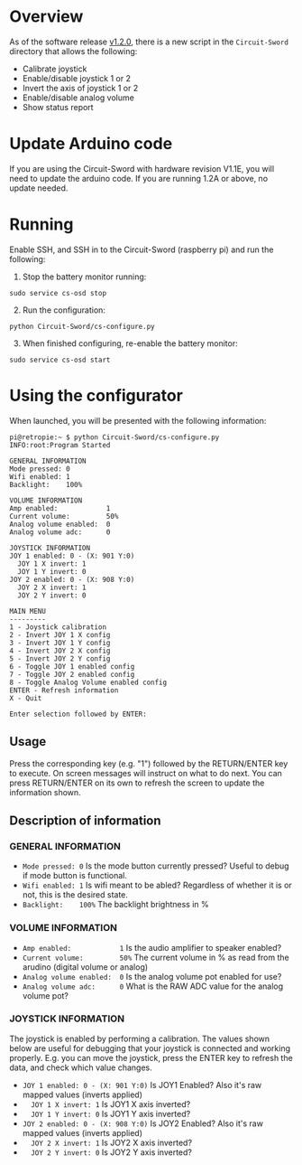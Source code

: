 # Overview
As of the software release [v1.2.0](https://github.com/kiteretro/Circuit-Sword/releases/tag/v1.2.0), there is a new script in the `Circuit-Sword` directory that allows the following:

* Calibrate joystick
* Enable/disable joystick 1 or 2
* Invert the axis of joystick 1 or 2
* Enable/disable analog volume
* Show status report

# Update Arduino code
If you are using the Circuit-Sword with hardware revision V1.1E, you will need to update the arduino code. If you are running 1.2A or above, no update needed.

# Running
Enable SSH, and SSH in to the Circuit-Sword (raspberry pi) and run the following:

1. Stop the battery monitor running:
``` shell
sudo service cs-osd stop
```

2. Run the configuration:
``` shell
python Circuit-Sword/cs-configure.py
```

3. When finished configuring, re-enable the battery monitor:
``` shell
sudo service cs-osd start
```

# Using the configurator
When launched, you will be presented with the following information:
``` shell
pi@retropie:~ $ python Circuit-Sword/cs-configure.py
INFO:root:Program Started

GENERAL INFORMATION
Mode pressed: 0
Wifi enabled: 1
Backlight:    100%

VOLUME INFORMATION
Amp enabled:            1
Current volume:         50%
Analog volume enabled:  0
Analog volume adc:      0

JOYSTICK INFORMATION
JOY 1 enabled: 0 - (X: 901 Y:0)
  JOY 1 X invert: 1
  JOY 1 Y invert: 0
JOY 2 enabled: 0 - (X: 908 Y:0)
  JOY 2 X invert: 1
  JOY 2 Y invert: 0

MAIN MENU
---------
1 - Joystick calibration
2 - Invert JOY 1 X config
3 - Invert JOY 1 Y config
4 - Invert JOY 2 X config
5 - Invert JOY 2 Y config
6 - Toggle JOY 1 enabled config
7 - Toggle JOY 2 enabled config
8 - Toggle Analog Volume enabled config
ENTER - Refresh information
X - Quit

Enter selection followed by ENTER:

```

## Usage
Press the corresponding key (e.g. "1") followed by the RETURN/ENTER key to execute. On screen messages will instruct on what to do next. You can press RETURN/ENTER on its own to refresh the screen to update the information shown.

## Description of information
### GENERAL INFORMATION
* `Mode pressed: 0` Is the mode button currently pressed? Useful to debug if mode button is functional.
* `Wifi enabled: 1` Is wifi meant to be abled? Regardless of whether it is or not, this is the desired state.
* `Backlight:    100%` The backlight brightness in % 

### VOLUME INFORMATION
* `Amp enabled:            1` Is the audio amplifier to speaker enabled?
* `Current volume:         50%` The current volume in % as read from the arudino (digital volume or analog)
* `Analog volume enabled:  0` Is the analog volume pot enabled for use?
* `Analog volume adc:      0` What is the RAW ADC value for the analog volume pot?

### JOYSTICK INFORMATION
The joystick is enabled by performing a calibration. The values shown below are useful for debugging that your joystick is connected and working properly. E.g. you can move the joystick, press the ENTER key to refresh the data, and check which value changes.
* `JOY 1 enabled: 0 - (X: 901 Y:0)` Is JOY1 Enabled? Also it's raw mapped values (inverts applied)
* `  JOY 1 X invert: 1` Is JOY1 X axis inverted?
* `  JOY 1 Y invert: 0` Is JOY1 Y axis inverted?
* `JOY 2 enabled: 0 - (X: 908 Y:0)` Is JOY2 Enabled? Also it's raw mapped values (inverts applied)
* `  JOY 2 X invert: 1` Is JOY2 X axis inverted?
* `  JOY 2 Y invert: 0` Is JOY2 Y axis inverted?